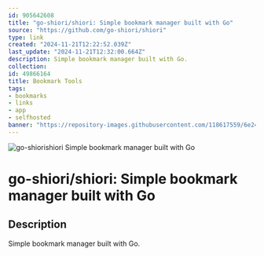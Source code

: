 ```yaml
---
id: 905642608
title: "go-shiori/shiori: Simple bookmark manager built with Go"
source: "https://github.com/go-shiori/shiori"
type: link
created: "2024-11-21T12:22:52.039Z"
last_update: "2024-11-21T12:32:00.664Z"
description: Simple bookmark manager built with Go.
collection:
id: 49866164
title: Bookmark Tools
tags:
- bookmarks
- links
- app
- selfhosted
banner: "https://repository-images.githubusercontent.com/118617559/6e24c780-dd7f-11e9-8d11-1e9fef05c9eb"
---
```


![go-shiorishiori Simple bookmark manager built with Go](https://repository-images.githubusercontent.com/118617559/6e24c780-dd7f-11e9-8d11-1e9fef05c9eb)

# go-shiori/shiori: Simple bookmark manager built with Go

## Description
Simple bookmark manager built with Go.

